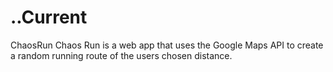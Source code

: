 # ..Current
ChaosRun
Chaos Run is a web app that uses the Google Maps API to create a random running route of the users chosen distance.
